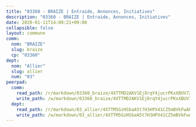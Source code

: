 ```yaml
---
title: "03360 - BRAIZE | Entraide, Annonces, Initiatives"
description: "03360 - BRAIZE | Entraide, Annonces, Initiatives"
date: 2020-01-11T14:09:21+09:00
collapsible: false
layout: commune
comm:
  nom: "BRAIZE"
  slug: braize
  cp: "03360"
dept:
  nom: "Allier"
  slug: allier
  num: "03"
peerpad:
  comm:
    read_path: /r/markdown/03360_braize/4XTTMD2AKV1Ej8rqY4jucrPKxXBUV72kaQzbg8WpGivoocgod
    write_path: /w/markdown/03360_braize/4XTTMD2AKV1Ej8rqY4jucrPKxXBUV72kaQzbg8WpGivoocgod-K3TgUvGywjrUS8EpmXB6EmvzxJENiszcDzwTi4kekQfqdg1JiEDwvbbQ1AQ9RFPLSUGfX7dFMqKe1zbWqiZ4rYBn4Cf4fJp3BwiBuLKhtcVAyWCD5HFK2JdVSCVEskeWa1Z7Awv3
  dept:
    read_path: /r/markdown/03_allier/4XTTM5GzHSbaA5t7H3HPX41CZ5mBVkFwAP4hDd5RoBY2JsEAy
    write_path: /w/markdown/03_allier/4XTTM5GzHSbaA5t7H3HPX41CZ5mBVkFwAP4hDd5RoBY2JsEAy-K3TgTfK63S9nh1XDKRdQM5CC7MJ5PWSrKVUCPKbSrFQ3cakeCH8tQGdUR9DTAz4uGC38FSNg947MKdwTpPPt11GSCbnkNPZdBTNtwdL7kw34FMS1ADZJRkGgd1Xx6qPUaEUtuBP3
---
```


